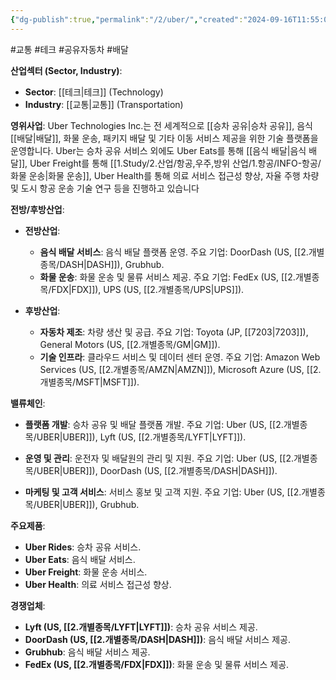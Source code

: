 ```yaml
---
{"dg-publish":true,"permalink":"/2/uber/","created":"2024-09-16T11:55:08.352+09:00","updated":"2025-07-29T21:37:05.315+09:00"}
---
```


#교통 #테크 #공유자동차 #배달

**산업섹터 (Sector, Industry)**:

- **Sector**: [[테크\|테크]] (Technology)
- **Industry**: [[교통\|교통]] (Transportation)

**영위사업**: Uber Technologies Inc.는 전 세계적으로 [[승차 공유\|승차 공유]], 음식 [[배달\|배달]], 화물 운송, 패키지 배달 및 기타 이동 서비스 제공을 위한 기술 플랫폼을 운영합니다. Uber는 승차 공유 서비스 외에도 Uber Eats를 통해 [[음식 배달\|음식 배달]], Uber Freight를 통해 [[1.Study/2.산업/항공,우주,방위 산업/1.항공/INFO-항공/화물 운송\|화물 운송]], Uber Health를 통해 의료 서비스 접근성 향상, 자율 주행 차량 및 도시 항공 운송 기술 연구 등을 진행하고 있습니다


**전방/후방산업**:

- **전방산업**:
    - **음식 배달 서비스**: 음식 배달 플랫폼 운영. 주요 기업: DoorDash (US, [[2.개별종목/DASH\|DASH]]), Grubhub.
    - **화물 운송**: 화물 운송 및 물류 서비스 제공. 주요 기업: FedEx (US, [[2.개별종목/FDX\|FDX]]), UPS (US, [[2.개별종목/UPS\|UPS]]).
      
- **후방산업**:
    - **자동차 제조**: 차량 생산 및 공급. 주요 기업: Toyota (JP, [[7203\|7203]]), General Motors (US, [[2.개별종목/GM\|GM]]).
    - **기술 인프라**: 클라우드 서비스 및 데이터 센터 운영. 주요 기업: Amazon Web Services (US, [[2.개별종목/AMZN\|AMZN]]), Microsoft Azure (US, [[2.개별종목/MSFT\|MSFT]]).

**밸류체인**:

- **플랫폼 개발**: 승차 공유 및 배달 플랫폼 개발. 주요 기업: Uber (US, [[2.개별종목/UBER\|UBER]]), Lyft (US, [[2.개별종목/LYFT\|LYFT]]).
  
- **운영 및 관리**: 운전자 및 배달원의 관리 및 지원. 주요 기업: Uber (US, [[2.개별종목/UBER\|UBER]]), DoorDash (US, [[2.개별종목/DASH\|DASH]]).
  
- **마케팅 및 고객 서비스**: 서비스 홍보 및 고객 지원. 주요 기업: Uber (US, [[2.개별종목/UBER\|UBER]]), Grubhub.

**주요제품**:

- **Uber Rides**: 승차 공유 서비스.
- **Uber Eats**: 음식 배달 서비스.
- **Uber Freight**: 화물 운송 서비스.
- **Uber Health**: 의료 서비스 접근성 향상.

**경쟁업체**:

- **Lyft (US, [[2.개별종목/LYFT\|LYFT]])**: 승차 공유 서비스 제공.
- **DoorDash (US, [[2.개별종목/DASH\|DASH]])**: 음식 배달 서비스 제공.
- **Grubhub**: 음식 배달 서비스 제공.
- **FedEx (US, [[2.개별종목/FDX\|FDX]])**: 화물 운송 및 물류 서비스 제공.